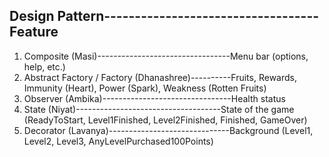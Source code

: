 ## Design Pattern-----------------------------------Feature

1. Composite (Masi)---------------------------------Menu bar (options, help, etc.)
2. Abstract Factory / Factory (Dhanashree)----------Fruits, Rewards, Immunity (Heart), Power (Spark), Weakness (Rotten Fruits)
3. Observer (Ambika)--------------------------------Health status
4. State (Niyat)------------------------------------State of the game (ReadyToStart, Level1Finished, Level2Finished, Finished, GameOver)
5. Decorator (Lavanya)------------------------------Background (Level1, Level2, Level3, AnyLevelPurchased100Points)
